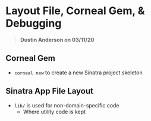 # Layout File, Corneal Gem, & Debugging

> **Dustin Anderson on 03/11/20**

## Corneal Gem

* `corneal new` to create a new Sinatra project skeleton

## Sinatra App File Layout

* `lib/` is used for non-domain-specific code
  * Where utility code is kept

